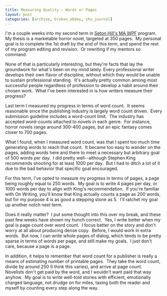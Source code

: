 ```yaml
---
title: Measuring Quality – Words or Pages
layout: post
categories: [archive, broken_abbey, shu_journal]
---
```

I'm a couple weeks into my second term in [Seton Hill's MA
WPF](http://http://www.setonhill.edu/academics/fiction/index.cfm)
program.  My thesis is a marketable horror novel, targeted at 350
pages.  My personal goal is to complete the 1st draft by the end of this
term, and spend the rest of my program editing and revision.  Or
rewriting if my mentors so command.

None of that is particularly interesting, but they're facts that lay the
groundwork for what's been on my mind lately. Every professional writer
develops their own flavor of discipline, without which they would be
unable to sustain professional standing.  It's actually pretty common
among most successful people regardless of profession to develop a habit
around their chosen work.  What I've been interested in is how writers
measure their progress?

Last term I measured my progress in terms of word count.  It seems
reasonable since the publishing industry is largely word count driven. 
Every submission guideline includes a word-count limit.  The industry
has accepted word-counts attached to novels in each genre.  For
instance, horror novels range around 300-400 pages, but an epic fantasy
comes closer to 700 pages.

What I found, when I measured word count, was that I spent too much time
generating words to reach that count.  It became too easy to wander on
the pages, adding words here and there to meet a necessary but arbitrary
goal of 500 words per day.  I did pretty well--although Stephen King
recommends shooting for at least 1000 per day.  But I had to ditch a lot
of it due to the bad behavior that specific goal encouraged.

For this term, I've opted to measure my progress in terms of pages, a
page being roughly equal to 250 words.  My goal is to write 4 pages per
day, or 1000 words per day to align with King's recommendation.  If
you're familiar with On Writing, you'll know that King actually counts a
page as 200 words, but for my purpose 4 is as good a stepping stone as
5.  I'll ratchet my goal up another notch next term.

Does it really matter?  I put some thought into this over my break, and
these past few weeks have shown my hunch correct.  Yes, I write better
when my goal is page count over word count.  I focus better on the story
and don't worry at all about producing dense copy.  Before, I would work
in extra words.  But now, I can write whole pages of dialog, which tends
to be pretty sparse in terms of words per page, and still make my
goals.  I just don't care, because a page is a page.

In addition, it helps to remember that word count for a publisher is
really a means of estimating number of printable pages.  They take the
word count, divide by around 250 (I think this varies), and arrive at
page count.  Novelists don't get paid by the word, and I wouldn't want
paid that way anyhow.  My goal is to write well-told stories with
efficient, emotionally charged language, not drudge on for miles, taxing
both the reader and myself by counting every step along the way.